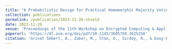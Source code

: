 ```yaml
---
title: "A Probabilistic Design for Practical Homomorphic Majority Voting with Intrinsic Differential Privacy"
collection: publications
permalink: /publication/2023-11-26-shield
date: 2023-11-26
venue: 'Proceedings of the 11th Workshop on Encrypted Computing & Applied Homomorphic Cryptography'
paperurl: 'https://dl.acm.org/doi/pdf/10.1145/3605759.3625258'
citation: 'Grivet Sébert, A., Zuber, M., Stan, O., Sirdey, R., & Gouy-Pailler, C. (2023, November). A probabilistic design for practical homomorphic majority voting with intrinsic differential privacy. In Proceedings of the 11th Workshop on Encrypted Computing & Applied Homomorphic Cryptography (pp. 47-58).'
---
```

